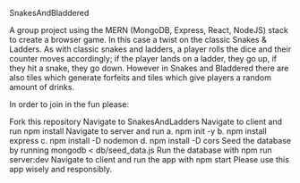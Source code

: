 SnakesAndBladdered

A group project using the MERN (MongoDB, Express, React, NodeJS) stack to create a browser game. In this case a twist on the classic Snakes & Ladders. As with classic snakes and ladders, a player rolls the dice and their counter moves accordingly; if the player lands on a ladder, they go up, if they hit a snake, they go down. However in Snakes and Bladdered there are also tiles which generate forfeits and tiles which give players a random amount of drinks.

In order to join in the fun please:

Fork this repository
Navigate to SnakesAndLadders
Navigate to client and run npm install
Navigate to server and run a. npm init -y b. npm install express c. npm install -D nodemon d. npm install -D cors
Seed the database by running mongodb < db/seed_data.js
Run the database with npm run server:dev
Navigate to client and run the app with npm start
Please use this app wisely and responsibly.
